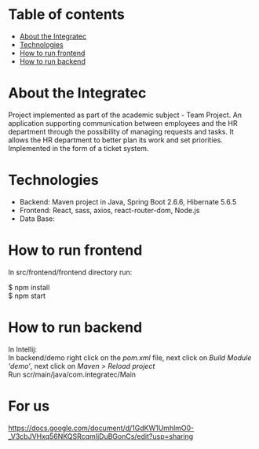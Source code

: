 # Table of contents
* [About the Integratec](#about-the-integratec)
* [Technologies](#technologies)
* [How to run frontend](#how-to-run-frontend)
* [How to run backend](#how-to-run-backend)


# About the Integratec

Project implemented as part of the academic subject - Team Project. An application supporting communication between employees and the HR department through the possibility of managing requests and tasks. It allows the HR department to better plan its work and set priorities. Implemented in the form of a ticket system. 

# Technologies

<ul>  
<li> Backend: Maven project in Java, Spring Boot 2.6.6, Hibernate 5.6.5 </li>
<li> Frontend: React, sass, axios, react-router-dom, Node.js</li>
<li> Data Base: </li>
</ul>

 
# How to run frontend

In src/frontend/frontend directory run:

$ npm install\
$ npm start

# How to run backend

In Intellij:  
In backend/demo right click on the *pom.xml* file, next click on *Build Module 'demo'*, next click on *Maven > Reload project*  
Run scr/main/java/com.integratec/Main

# For us

https://docs.google.com/document/d/1GdKW1UmhlmO0-_V3cbJVHxq56NKQSRcqmIjDuBGonCs/edit?usp=sharing

